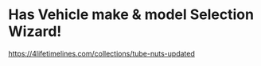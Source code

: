# Has Vehicle make & model Selection Wizard!
https://4lifetimelines.com/collections/tube-nuts-updated

